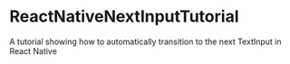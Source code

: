 # ReactNativeNextInputTutorial
A tutorial showing how to automatically transition to the next TextInput in React Native
